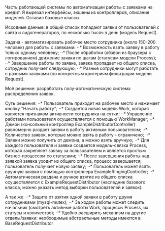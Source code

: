 Часть работающей системы по автоматизации работы с заявками на кредит. Я вырезал интерфейсы, экшены из контроллеров, описание моделей.
Оставил базовые классы.

Исходные данные: в общий список попадают заявки от пользователей с сайта и лидогенераторов, по несколько тысяч в день (модель Request).

Задача - автоматизировать рабочее место сотрудника (около 150-200 человек) для работы с заявками:
⋅⋅* Возможность взять заявку в работу только одному человеку;
⋅⋅* После обработки (обзвон из браузера с логированием) движение заявки по шагам (статусам модели Process);
⋅⋅* Завершение работы по заявке, заявка пропадает из общего списка, сотрудник получает следующую;
⋅⋅* Разные сотрудники могут работать с разными заявками (по конкретным критериям фильтрации модели Request).

Моё решение: разработать полу-автоматическую система распределения заявок.

Суть решения:
⋅⋅* Пользователь приходит на рабочее место и нажимает кнопку "Начать работу";
⋅⋅* Создается новая модель Work, которая является признаком активности сотрудника на сутки;
⋅⋅* Управление работами пользователя осуществляется с помощью WorkManager;
⋅⋅* Демон (консольный контроллер ExampleDistributorController) равномерно раздает заявки в работу активным пользователям;
⋅⋅* Количество заявок, которые можно взять в работу - ограничено;
⋅⋅* Заявки можно получить от демона, а можно взять вручную;
⋅⋅* Для каждого пользователя и заявки создается модель-связка Process, которая закрепляет заявку за пользователем и является простым бизнес-процессом со статусами;
⋅⋅* После завершения работы над заявкой заявка уходит из общего списка, процесс завершается, пользователь получает новую заявку;
⋅⋅* Пользователь может взять вручную заявки с помощью контроллера ExampleRingingController;
⋅⋅* Автоматическая раздача и ручное взятие из общего списка осуществляется с ExampleRequestDistributor (наследник базового класса, можно указать метод выборки пользователей и заявок).

А так же:
⋅⋅* Защита от взятия одной заявки в работу двумя сотрудниками (mysql-mutex);
⋅⋅* За ходом работы может следить начальник (смотреть активные работы Work, процессы Process, их статусы и количество);
⋅⋅* Удобно расширить механизм на другие отделы/заявки: необходимые абстрактыные методы имеются в BaseRequestDistributor
